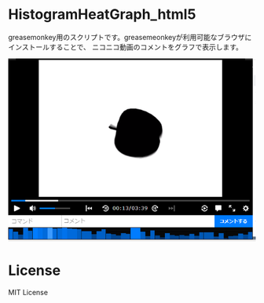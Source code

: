 # HistogramHeatGraph_html5

greasemonkey用のスクリプトです。greasemeonkeyが利用可能なブラウザにインストールすることで、
ニコニコ動画のコメントをグラフで表示します。

![sample](https://raw.githubusercontent.com/SotobatoNihu/images/master/niconico-bad-apple-sm8628149.png)

# License
MIT License


